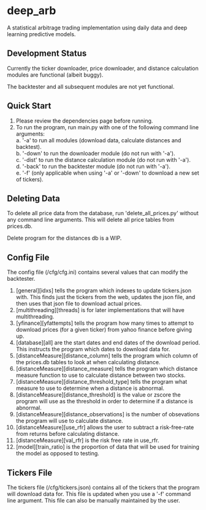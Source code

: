 # deep_arb
A statistical arbitrage trading implementation using daily data and deep learning predictive models.

## Development Status
Currently the ticker downloader, price downloader, and distance calculation modules are functional (albeit buggy).

The backtester and all subsequent modules are not yet functional.

## Quick Start
1. Please review the dependencies page before running.
2. To run the program, run main.py with one of the following command line arguments:  
  a. '-a' to run all modules (download data, calculate distances and backtest).  
  b. '-down' to run the downloader module (do not run with '-a').  
  c. '-dist' to run the distance calculation module (do not run with '-a').  
  d. '-back' to run the backtester module (do not run with '-a').  
  e. '-f' (only applicable when using '-a' or '-down' to download a new set of tickers).  
  
## Deleting Data
To delete all price data from the database, run 'delete_all_prices.py' without any command line arguments. This will delete all price tables from prices.db.  
  
Delete program for the distances db is a WIP.
  
## Config File
The config file (/cfg/cfg.ini) contains several values that can modify the backtester.
1. [general][idxs] tells the program which indexes to update tickers.json with. This finds just the tickers from the web, updates the json file, and then uses that json file to download actual prices.
2. [multithreading][threads] is for later implementations that will have multithreading.
3. [yfinance][yfattempts] tells the program how many times to attempt to download prices (for a given ticker) from yahoo finance before giving up.
4. [database][all] are the start dates and end dates of the download period. This instructs the program which dates to download data for.
5. [distanceMeasure][distance_column] tells the program which column of the prices.db tables to look at when calculating distance.
6. [distanceMeasure][distance_measure] tells the program which distance measure function to use to calculate distance between two stocks.
7. [distanceMeasure][distance_threshold_type] tells the program what measure to use to determine when a distance is abnormal.
8. [distanceMeasure][distance_threshold] is the value or zscore the program will use as the threshold in order to determine if a distance is abnormal.
9. [distanceMeasure][distance_observations] is the number of obsevations the program will use to calculate distance.
10. [distanceMeasure][use_rfr] allows the user to subtract a risk-free-rate from returns before calculating distance.
11. [distanceMeasure][val_rfr] is the risk free rate in use_rfr.
12. [model][train_ratio] is the proportion of data that will be used for training the model as opposed to testing.

## Tickers File
The tickers file (/cfg/tickers.json) contains all of the tickers that the program will download data for. This file is updated when you use a '-f' command line argument. This file can also be manually maintained by the user.
